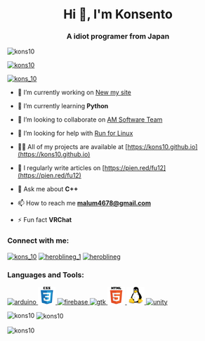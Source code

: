 <h1 align="center">Hi 👋, I'm Konsento</h1>
<h3 align="center">A idiot programer from Japan</h3>

<p align="left"> <img src="https://komarev.com/ghpvc/?username=kons10&label=Profile%20viewers&color=000000&style=flat" alt="kons10" /> </p>

<p align="left"> <a href="https://github.com/ryo-ma/github-profile-trophy"><img src="https://github-profile-trophy.vercel.app/?username=kons10" alt="kons10" /></a> </p>

<p align="left"> <a href="https://twitter.com/kons_10" target="blank"><img src="https://img.shields.io/twitter/follow/kons_10?logo=twitter&style=for-the-badge" alt="kons_10" /></a> </p>

- 🔭 I’m currently working on [New my site](https://github.com/kons10/my-site-bata)

- 🌱 I’m currently learning **Python**

- 👯 I’m looking to collaborate on [AM Software Team](https://github.com/Linux-jam)

- 🤝 I’m looking for help with [Run for Linux](https://github.com/Linux-jam/run-for-linux)

- 👨‍💻 All of my projects are available at [https://kons10.github.io](https://kons10.github.io)

- 📝 I regularly write articles on [https://pien.red/fu12](https://pien.red/fu12)

- 💬 Ask me about **C++**

- 📫 How to reach me **malum4678@gmail.com**

- ⚡ Fun fact **VRChat**

<h3 align="left">Connect with me:</h3>
<p align="left">
<a href="https://twitter.com/kons_10" target="blank"><img align="center" src="https://raw.githubusercontent.com/rahuldkjain/github-profile-readme-generator/master/src/images/icons/Social/twitter.svg" alt="kons_10" height="30" width="40" /></a>
<a href="https://instagram.com/heroblineg_1" target="blank"><img align="center" src="https://raw.githubusercontent.com/rahuldkjain/github-profile-readme-generator/master/src/images/icons/Social/instagram.svg" alt="heroblineg_1" height="30" width="40" /></a>
<a href="https://www.youtube.com/c/heroblineg" target="blank"><img align="center" src="https://raw.githubusercontent.com/rahuldkjain/github-profile-readme-generator/master/src/images/icons/Social/youtube.svg" alt="heroblineg" height="30" width="40" /></a>
</p>

<h3 align="left">Languages and Tools:</h3>
<p align="left"> <a href="https://www.arduino.cc/" target="_blank" rel="noreferrer"> <img src="https://cdn.worldvectorlogo.com/logos/arduino-1.svg" alt="arduino" width="40" height="40"/> </a> <a href="https://www.w3schools.com/css/" target="_blank" rel="noreferrer"> <img src="https://raw.githubusercontent.com/devicons/devicon/master/icons/css3/css3-original-wordmark.svg" alt="css3" width="40" height="40"/> </a> <a href="https://firebase.google.com/" target="_blank" rel="noreferrer"> <img src="https://www.vectorlogo.zone/logos/firebase/firebase-icon.svg" alt="firebase" width="40" height="40"/> </a> <a href="https://www.gtk.org/" target="_blank" rel="noreferrer"> <img src="https://upload.wikimedia.org/wikipedia/commons/7/71/GTK_logo.svg" alt="gtk" width="40" height="40"/> </a> <a href="https://www.w3.org/html/" target="_blank" rel="noreferrer"> <img src="https://raw.githubusercontent.com/devicons/devicon/master/icons/html5/html5-original-wordmark.svg" alt="html5" width="40" height="40"/> </a> <a href="https://www.linux.org/" target="_blank" rel="noreferrer"> <img src="https://raw.githubusercontent.com/devicons/devicon/master/icons/linux/linux-original.svg" alt="linux" width="40" height="40"/> </a> <a href="https://unity.com/" target="_blank" rel="noreferrer"> <img src="https://www.vectorlogo.zone/logos/unity3d/unity3d-icon.svg" alt="unity" width="40" height="40"/> </a> </p>

<p><img align="left" src="https://github-readme-stats.vercel.app/api/top-langs?username=kons10&show_icons=true&theme=dark&title_color=ffffff&text_color=ffffff&hide_border=true&locale=ja&layout=compact" alt="kons10" /></p>

<p>&nbsp;<img align="center" src="https://github-readme-stats.vercel.app/api?username=kons10&show_icons=true&locale=en" alt="kons10" /></p>

<p><img align="center" src="https://github-readme-streak-stats.herokuapp.com/?user=kons10&theme=dark" alt="kons10" /></p>
